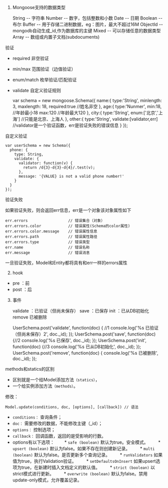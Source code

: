 1. Mongoose支持的数据类型

    String        --   字符串
    Number        --   数字，包括整数和小数
    Date          --   日期
    Boolean       --   布尔
    Buffer        --   用于存储二进制数据，eg：图片，最大不超过16M
    ObjectId      --   mongodb自动生成_id,作为数据库的主键
    Mixed         --   可以存储任意的数据类型
    Array         --   数组或内置子文档(subdocuments)

验证

- required 非空验证
- min/max 范围验证（边值验证）
- enum/match 枚举验证/匹配验证
- validate 自定义验证规则

	var schema = new mongoose.Schema({
	    name:{
	        type:'String',
	        minlength: 3,
        	maxlength: 18,
	        required:true //姓名非空
	      },
	      age:{
	        type:'Nunmer',
	        min:18,       //年龄最小18
	        max:120       //年龄最大120
	      },
	      city:{
	        type:'String',
	        enum:['北京','上海']  //只能是北京、上海人
	      },
	      other:{
	        type:'String',
	        validate:[validator,err]  //validator是一个验证函数，err是验证失败的错误信息
	      }
	});

自定义验证

	var userSchema = new Schema({
	  phone: {
	    type: String,
	    validate: {
	      validator: function(v) {
	        return /d{3}-d{3}-d{4}/.test(v);
	      },
	      message: '{VALUE} is not a valid phone number!'
	    }
	  }
	});

验证失败


如果验证失败，则会返回err信息，err是一个对象该对象属性如下

    err.errors                	// 错误集合（对象）
    err.errors.color          	// 错误属性(Schema的color属性)
    err.errors.color.message  	// 错误属性信息
    err.errors.path             // 错误属性路径
    err.errors.type             // 错误类型
    err.name                	// 错误名称
    err.message                 // 错误消息


一旦验证失败，Model和Entity都将具有和err一样的errors属性

2. hook

- pre  ：前
- post ：后

3. 事件

	validate ：已验证（但尚未保存）
	save ：已保存
	init ：已从DB初始化
	remove 已被删除

	UserSchema.post('validate', function(doc) { //1
	 console.log('%s 已验证（但尚未保存）2', doc._id);
	});
	UserSchema.post('save', function(doc) {//2
	console.log('%s 已保存', doc._id);
	});
	UserSchema.post('init', function(doc) {//3
	console.log('%s 已从DB初始化', doc._id);
	});
	UserSchema.post('remove', function(doc) {
	console.log('%s 已被删除', doc._id);
	});

methods和statics的区别

- 区别就是一个给Model添加方法`（statics）`，
- 一个给实例添加方法`（methods）`。

修改：

	Model.update(conditions, doc, [options], [callback]) // 语法

* `conditions：` 查询条件；
* `doc：` 需要修改的数据，不能修改主键（_id）；
* `options：` 控制选项；
* `callback：` 回调函数，返回的是受影响的行数。
* options有以下选项：
　　* `safe (boolean)` 默认为true。安全模式。
　　* `upsert (boolean)` 默认为false。如果不存在则创建新记录。
　　* `multi (boolean)` 默认为false。是否更新多个查询记录。
　　* `runValidators` 如果值为true，执行Validation验证。
　　* `setDefaultsOnInsert` 如果upsert选项为true，在新建时插入文档定义的默认值。
　　* `strict (boolean)` 以strict模式进行更新。
　　* `overwrite (boolean)` 默认为false。禁用update-only模式，允许覆盖记录。
